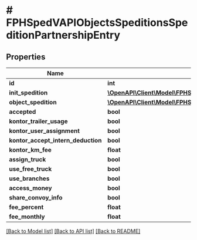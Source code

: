 # # FPHSpedVAPIObjectsSpeditionsSpeditionPartnershipEntry

## Properties

Name | Type | Description | Notes
------------ | ------------- | ------------- | -------------
**id** | **int** |  | [readonly]
**init_spedition** | [**\OpenAPI\Client\Model\FPHSpedVAPIObjectsSpeditionsSpedition**](FPHSpedVAPIObjectsSpeditionsSpedition.md) |  | [readonly]
**object_spedition** | [**\OpenAPI\Client\Model\FPHSpedVAPIObjectsSpeditionsSpedition**](FPHSpedVAPIObjectsSpeditionsSpedition.md) |  | [readonly]
**accepted** | **bool** |  | [readonly]
**kontor_trailer_usage** | **bool** |  | [readonly]
**kontor_user_assignment** | **bool** |  | [readonly]
**kontor_accept_intern_deduction** | **bool** |  | [readonly]
**kontor_km_fee** | **float** |  | [readonly]
**assign_truck** | **bool** |  | [readonly]
**use_free_truck** | **bool** |  | [readonly]
**use_branches** | **bool** |  | [readonly]
**access_money** | **bool** |  | [readonly]
**share_convoy_info** | **bool** |  | [readonly]
**fee_percent** | **float** |  | [readonly]
**fee_monthly** | **float** |  | [readonly]

[[Back to Model list]](../../README.md#models) [[Back to API list]](../../README.md#endpoints) [[Back to README]](../../README.md)

